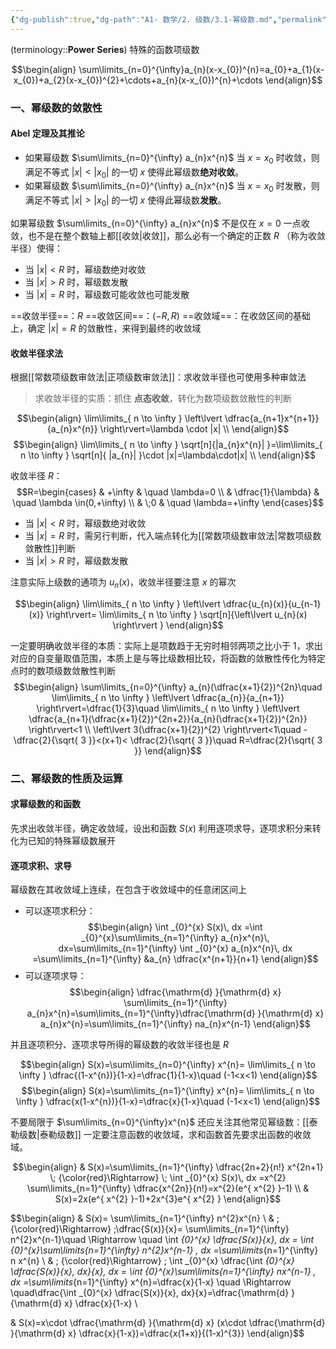 ```yaml
---
{"dg-publish":true,"dg-path":"A1- 数学/2. 级数/3.1-幂级数.md","permalink":"/A1- 数学/2. 级数/3.1-幂级数/","dgPassFrontmatter":true,"noteIcon":"","created":"2024-09-04T14:24:07.000+08:00","updated":"2025-09-05T12:51:54.000+08:00"}
---
```



(terminology::**Power Series**)  特殊的函数项级数

$$\begin{align}
\sum\limits_{n=0}^{\infty}a_{n}(x-x_{0})^{n}=a_{0}+a_{1}(x-x_{0})+a_{2}(x-x_{0})^{2}+\cdots+a_{n}(x-x_{0})^{n}+\cdots
\end{align}$$

### 一、幂级数的敛散性

#### Abel 定理及其推论
- 如果幂级数 $\sum\limits_{n=0}^{\infty} a_{n}x^{n}$ 当 $x=x_{0}$ 时收敛，则满足不等式 $\left\lvert  x \right\rvert<\left\lvert  x_{0} \right\rvert$ 的一切 $x$ 使得此幂级数**绝对收敛**。
- 如果幂级数 $\sum\limits_{n=0}^{\infty} a_{n}x^{n}$ 当 $x=x_{0}$ 时发散，则满足不等式 $\left\lvert  x \right\rvert>\left\lvert  x_{0} \right\rvert$ 的一切 $x$ 使得此幂级数**发散**。

如果幂级数 $\sum\limits_{n=0}^{\infty} a_{n}x^{n}$ 不是仅在 $x=0$ 一点收敛，也不是在整个数轴上都[[收敛\|收敛]]，那么必有一个确定的正数 $R$ （称为收敛半径）使得：
- 当 $\left\lvert  x \right\rvert<R$ 时，幂级数绝对收敛
- 当 $\left\lvert  x \right\rvert >R$ 时，幂级数发散
- 当 $\left\lvert  x \right\rvert=R$ 时，幂级数可能收敛也可能发散

==收敛半径==：$R$
==收敛区间==：$(-R,R)$
==收敛域==：在收敛区间的基础上，确定 $\left\lvert  x \right\rvert=R$ 的敛散性，来得到最终的收敛域

#### 收敛半径求法
根据[[常数项级数审敛法\|正项级数审敛法]]：求收敛半径也可使用多种审敛法
>求收敛半径的实质：抓住 **点态收敛**，转化为数项级数敛散性的判断

$$\begin{align}
\lim\limits_{ n \to \infty } \left\lvert   \dfrac{a_{n+1}x^{n+1}}{a_{n}x^{n}}  \right\rvert=\lambda \cdot |x| \\
\end{align}$$
$$\begin{align}
\lim\limits_{ n \to \infty } \sqrt[n]{|a_{n}x^{n}|  }=\lim\limits_{ n \to \infty } \sqrt[n]{ |a_{n}| }\cdot |x|=\lambda\cdot|x| \\
\end{align}$$

收敛半径 $R$：
$$R=\begin{cases}
 & +\infty & \quad \lambda=0 \\
 & \dfrac{1}{\lambda} & \quad  \lambda \in(0,+\infty) \\
& \;0  & \quad  \lambda=+\infty
\end{cases}$$
- 当 $|x|<R$ 时，幂级数绝对收敛
- 当 $|x|=R$ 时，需另行判断，代入端点转化为[[常数项级数审敛法\|常数项级数敛散性]]判断
- 当 $|x|>R$ 时，幂级数发散


注意实际上级数的通项为 $u_{n}(x)$，收敛半径要注意 $x$ 的幂次

$$\begin{align}
\lim\limits_{ n \to \infty } \left\lvert  \dfrac{u_{n}(x)}{u_{n-1}(x)}  \right\rvert= \lim\limits_{ n \to \infty } \sqrt[n]{\left\lvert  u_{n}(x) \right\rvert  }
\end{align}$$

一定要明确收敛半径的本质：实际上是项数趋于无穷时相邻两项之比小于 1，求出对应的自变量取值范围，本质上是与等比级数相比较，将函数的敛散性传化为特定点时的数项级数敛散性判断
$$\begin{align}
\sum\limits_{n=0}^{\infty} a_{n}(\dfrac{x+1}{2})^{2n}\quad \lim\limits_{ n \to \infty } \left\lvert  \dfrac{a_{n}}{a_{n+1}} \right\rvert=\dfrac{1}{3}\quad  \lim\limits_{ n \to \infty } \left\lvert  \dfrac{a_{n+1}(\dfrac{x+1}{2})^{2n+2}}{a_{n}(\dfrac{x+1}{2})^{2n}} \right\rvert<1 \\
\left\lvert  3(\dfrac{x+1}{2})^{2} \right\rvert<1\quad -\dfrac{2}{\sqrt{ 3 }}<(x+1)< \dfrac{2}{\sqrt{ 3 }}\quad R=\dfrac{2}{\sqrt{ 3 }}
\end{align}$$


### 二、幂级数的性质及运算
#### 求幂级数的和函数
先求出收敛半径，确定收敛域，设出和函数 $S(x)$
利用逐项求导，逐项求积分来转化为已知的特殊幂级数展开


#### 逐项求积、求导
幂级数在其收敛域上连续，在包含于收敛域中的任意闭区间上

- 可以逐项求积分：
$$\begin{align}
\int _{0}^{x} S(x)\, dx =\int  _{0}^{x}\sum\limits_{n=1}^{\infty} a_{n}x^{n}\, dx=\sum\limits_{n=1}^{\infty} \int _{0}^{x} a_{n}x^{n}\, dx =\sum\limits_{n=1}^{\infty} &a_{n} \dfrac{x^{n+1}}{n+1} 
\end{align}$$
- 可以逐项求导：
$$\begin{align}
\dfrac{\mathrm{d} }{\mathrm{d} x} \sum\limits_{n=1}^{\infty} a_{n}x^{n}=\sum\limits_{n=1}^{\infty}\dfrac{\mathrm{d} }{\mathrm{d} x} a_{n}x^{n}=\sum\limits_{n=1}^{\infty} na_{n}x^{n-1}  
\end{align}$$

并且逐项积分、逐项求导所得的幂级数的收敛半径也是 $R$


$$\begin{align}
 S(x)=\sum\limits_{n=0}^{\infty} x^{n}= \lim\limits_{ n \to \infty } \dfrac{(1-x^{n})}{1-x}=\dfrac{1}{1-x}\quad (-1<x<1)
\end{align}$$
$$\begin{align}
 S(x)=\sum\limits_{n=1}^{\infty} x^{n}= \lim\limits_{ n \to \infty } \dfrac{x(1-x^{n})}{1-x}=\dfrac{x}{1-x}\quad (-1<x<1)
\end{align}$$

不要局限于 $\sum\limits_{n=0}^{\infty}x^{n}$ 还应关注其他常见幂级数：[[泰勒级数\|泰勒级数]]
一定要注意函数的收敛域，求和函数首先要求出函数的收敛域。



$$\begin{align}
 & S(x)=\sum\limits_{n=1}^{\infty} \dfrac{2n+2}{n!} x^{2n+1}  \; {\color{red}\Rightarrow} \; \int _{0}^{x} S(x)\, dx =x^{2} \sum\limits_{n=1}^{\infty} \dfrac{x^{2n}}{n!}=x^{2}(e^{ x^{2} }-1) \\
 & S(x)=2x(e^{ x^{2} }-1)+2x^{3}e^{ x^{2} }
\end{align}$$


$$\begin{align}
& S(x)= \sum\limits_{n=1}^{\infty} n^{2}x^{n} \\
& \; {\color{red}\Rightarrow} \;\dfrac{S(x)}{x}= \sum\limits_{n=1}^{\infty} n^{2}x^{n-1}\quad \Rightarrow \quad \int _{0}^{x} \dfrac{S(x)}{x}\, dx =  \int _{0}^{x}\sum\limits_{n=1}^{\infty} n^{2}x^{n-1} \, dx =\sum\limits_{n=1}^{\infty} n x^{n} \\
& \; {\color{red}\Rightarrow} \; \int _{0}^{x} \dfrac{\int _{0}^{x} \dfrac{S(x)}{x}\, dx}{x}\, dx  =  \int _{0}^{x}\sum\limits_{n=1}^{\infty} nx^{n-1} \, dx =\sum\limits_{n=1}^{\infty}  x^{n}=\dfrac{x}{1-x} \quad \Rightarrow \quad\dfrac{\int _{0}^{x} \dfrac{S(x)}{x}\, dx}{x}=\dfrac{\mathrm{d} }{\mathrm{d} x} \dfrac{x}{1-x} \\

& S(x)=x\cdot \dfrac{\mathrm{d} }{\mathrm{d} x} (x\cdot \dfrac{\mathrm{d} }{\mathrm{d} x} \dfrac{x}{1-x})=\dfrac{x(1+x)}{(1-x)^{3}}
\end{align}$$

